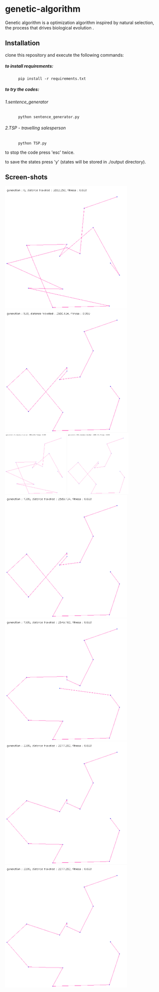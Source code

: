 # genetic-algorithm
Genetic algorithm is a optimization algorithm inspired by natural selection, the process that drives biological evolution .

## Installation
clone this repository and execute the following commands:
   ##### to install requirements:
          pip install -r requirements.txt 
   ##### to try the codes:
   ######        1.sentence_generator
          python sentence_generator.py
   ######        2.TSP - travelling salesperson
          python TSP.py
                 
   to stop the code press 'esc' twice.
   
   to save the states press 'y' (states will be stored in ./output directory).
   
## Screen-shots
<img src="./output/map1/generation_0.png" width="400"/> <img src="./output/map1/generation_500.png" width="400"/>
<img src="./output/map1/generation_0.png" width="200"/> <img src="./output/map1/generation_500.png" width="200"/>
<img src="./output/map1/generation_1000.png" width="400"/><img src="./output/map1/generation_1500.png" width="400"/>
<img src="./output/map1/generation_2000.png" width="400"/><img src="./output/map1/generation_2200.png" width="400"/>
